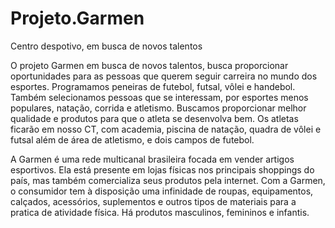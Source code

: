# Projeto.Garmen
Centro despotivo, em busca de novos talentos 
  
   O projeto Garmen em busca de novos talentos, busca proporcionar oportunidades para as pessoas que querem seguir carreira no mundo dos esportes. Programamos peneiras de futebol, futsal, vôlei e handebol. Também selecionamos pessoas que se interessam, por esportes menos populares, natação, corrida e atletismo. Buscamos proporcionar melhor qualidade e produtos para que o atleta se desenvolva bem.
  Os atletas ficarão em nosso CT, com academia, piscina de natação, quadra de vôlei e futsal além de área de atletismo, e dois campos de futebol.
  

A Garmen é uma rede multicanal brasileira focada em vender artigos esportivos. Ela está presente em lojas físicas nos principais shoppings do país, mas também comercializa seus produtos pela internet.
Com a Garmen, o consumidor tem à disposição uma infinidade de roupas, equipamentos, calçados, acessórios, suplementos e outros tipos de materiais para a pratica de atividade física. Há produtos masculinos, femininos e infantis.

